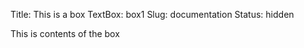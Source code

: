 Title: This is a box
TextBox: box1
Slug: documentation
Status: hidden

This is contents of the box

